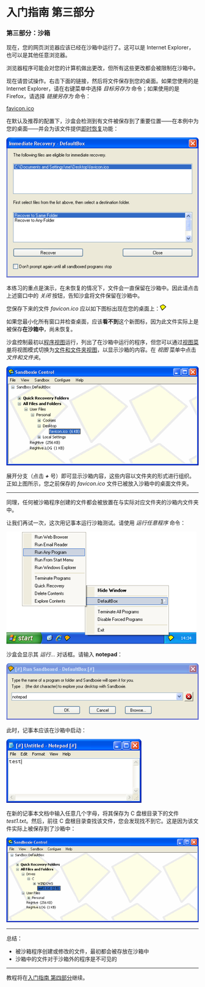 # 入门指南 第三部分

### 第三部分：沙箱

现在，您的网页浏览器应该已经在沙箱中运行了。这可以是 Internet Explorer，也可以是其他任意浏览器。

浏览器程序可能会对您的计算机做出更改，但所有这些更改都会被限制在沙箱中。

现在请尝试操作。右击下面的链接，然后将文件保存到您的桌面。如果您使用的是 Internet Explorer，请在右键菜单中选择 _目标另存为_ 命令；如果使用的是 Firefox，请选择 _链接另存为_ 命令：

[favicon.ico](https://github.com/sandboxie-plus/sandboxie-docs/raw/main/Media/favicon.ico)

在默认及推荐的配置下，沙盒会检测到有文件被保存到了重要位置——在本例中为您的桌面——并会为该文件提供[即时恢复](ImmediateRecovery.md)功能：

![](../Media/ImmediateRecoverFavIcon.png)

本练习的重点是演示，在未恢复的情况下，文件会一直保留在沙箱中。因此请点击上述窗口中的 _关闭_ 按钮，告知沙盒将文件保留在沙箱中。

您保存下来的文件 _favicon.ico_ 应以如下图标出现在您的桌面上：![](../Media/TrayIconEmpty.png)

如果您最小化所有窗口并检查桌面，应该**看不到**这个新图标，因为此文件实际上是被保存**在沙箱中**，尚未恢复。

沙盒控制最初以[程序视图](ProgramsView.md)运行，列出了在沙箱中运行的程序，但您可以通过[视图菜单](ViewMenu.md)将视图模式切换为[文件和文件夹视图](FilesAndFoldersView.md)，以显示沙箱的内容。在 _视图_ 菜单中点击 _文件和文件夹_。

![](../Media/FileViewFavIcon.png)

展开分支（点击 **_+_** 号）即可显示沙箱内容，这些内容以文件夹的形式进行组织。正如上图所示，您之前保存的 _favicon.ico_ 文件已被放入沙箱中的桌面文件夹。

* * *

同理，任何被沙箱程序创建的文件都会被放置在与实际对应文件夹的沙箱内文件夹中。

让我们再试一次，这次用记事本运行沙箱测试。请使用 _运行任意程序_ 命令：

![](../Media/TrayPopupRunAny.png)

沙盒会显示其 _运行..._ 对话框。请输入 **notepad**：

![](../Media/RunAnyNotepad.png)

此时，记事本应该在沙箱中启动：

![](../Media/NotepadSandboxed.png)

在新的记事本文档中输入任意几个字母，将其保存为 C 盘根目录下的文件 _test1.txt_。然后，前往 C 盘根目录查找该文件，您会发现找不到它。这是因为该文件实际上被保存到了沙箱中：

![](../Media/FileViewNotepad.png)

* * *

总结：

*   被沙箱程序创建或修改的文件，最初都会被存放在沙箱中
*   沙箱中的文件对于沙箱外的程序是不可见的

* * *

教程将在[入门指南 第四部分](GettingStartedPartFour.md)继续。